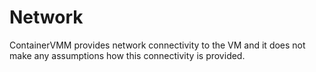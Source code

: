 # Network

ContainerVMM provides network connectivity to the VM and it does not make any assumptions how this connectivity is provided.
